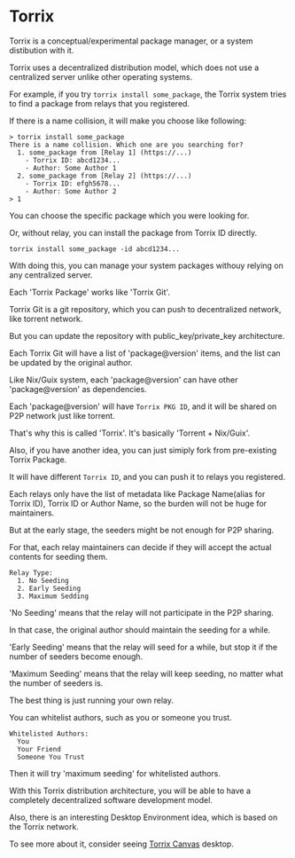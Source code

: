 # Torrix

Torrix is a conceptual/experimental package manager, or a system distibution with it.

Torrix uses a decentralized distribution model, which does not use a centralized server unlike other operating systems.

For example, if you try `torrix install some_package`, the Torrix system tries to find a package from relays that you registered.

If there is a name collision, it will make you choose like following:

```
> torrix install some_package
There is a name collision. Which one are you searching for?
  1. some_package from [Relay 1] (https://...)
    - Torrix ID: abcd1234...
    - Author: Some Author 1
  2. some_package from [Relay 2] (https://...)
    - Torrix ID: efgh5678...
    - Author: Some Author 2
> 1
```

You can choose the specific package which you were looking for.

Or, without relay, you can install the package from Torrix ID directly.

```
torrix install some_package -id abcd1234...
```

With doing this, you can manage your system packages withouy relying on any centralized server.

Each 'Torrix Package' works like 'Torrix Git'.

Torrix Git is a git repository, which you can push to decentralized network, like torrent network.

But you can update the repository with public_key/private_key architecture.

Each Torrix Git will have a list of 'package@version' items, and the list can be updated by the original author.

Like Nix/Guix system, each 'package@version' can have other 'package@version' as dependencies.

Each 'package@version' will have `Torrix PKG ID`, and it will be shared on P2P network just like torrent.

That's why this is called 'Torrix'. It's basically 'Torrent + Nix/Guix'.

Also, if you have another idea, you can just simiply fork from pre-existing Torrix Package.

It will have different `Torrix ID`, and you can push it to relays you registered.

Each relays only have the list of metadata like Package Name(alias for Torrix ID), Torrix ID or Author Name, so the burden will not be huge for maintainers.

But at the early stage, the seeders might be not enough for P2P sharing.

For that, each relay maintainers can decide if they will accept the actual contents for seeding them.

```
Relay Type:
  1. No Seeding
  2. Early Seeding
  3. Maximum Sedding
```

'No Seeding' means that the relay will not participate in the P2P sharing.

In that case, the original author should maintain the seeding for a while.

'Early Seeding' means that the relay will seed for a while, but stop it if the number of seeders become enough.

'Maximum Seeding' means that the relay will keep seeding, no matter what the number of seeders is.

The best thing is just running your own relay.

You can whitelist authors, such as you or someone you trust.

```
Whitelisted Authors:
  You
  Your Friend
  Someone You Trust
```

Then it will try 'maximum seeding' for whitelisted authors.

With this Torrix distribution architecture, you will be able to have a completely decentralized software development model.

Also, there is an interesting Desktop Environment idea, which is based on the Torrix network.

To see more about it, consider seeing [Torrix Canvas](https://github.com/torrix-sys/torrix-canvas) desktop.
